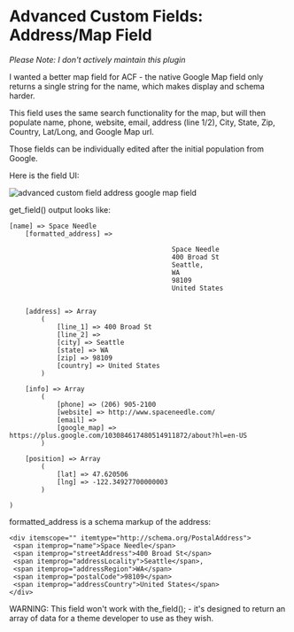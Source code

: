 Advanced Custom Fields: Address/Map Field
=====================

*Please Note: I don't actively maintain this plugin*

I wanted a better map field for ACF - the native Google Map field only returns a single string for the name, which makes display and schema harder.

This field uses the same search functionality for the map, but will then populate name, phone, website, email, address (line 1/2), City, State, Zip, Country, Lat/Long, and Google Map url.

Those fields can be individually edited after the initial population from Google.

Here is the field UI:

![advanced custom field address google map field](http://boom.cgoddard.com/image/2N0r3z2h2320/Screen%20Shot%202014-07-24%20at%202.08.04%20PM.png)


get_field() output looks like:

```
[name] => Space Needle
    [formatted_address] => 

										 Space Needle
										 400 Broad St
										 Seattle,
										 WA
										 98109
										 United States
										

    [address] => Array
        (
            [line_1] => 400 Broad St
            [line_2] => 
            [city] => Seattle
            [state] => WA
            [zip] => 98109
            [country] => United States
        )

    [info] => Array
        (
            [phone] => (206) 905-2100
            [website] => http://www.spaceneedle.com/
            [email] => 
            [google_map] => https://plus.google.com/103084617480514911872/about?hl=en-US
        )

    [position] => Array
        (
            [lat] => 47.620506
            [lng] => -122.34927700000003
        )

)

```

formatted_address is a schema markup of the address:

```
<div itemscope="" itemtype="http://schema.org/PostalAddress">
 <span itemprop="name">Space Needle</span>
 <span itemprop="streetAddress">400 Broad St</span>
 <span itemprop="addressLocality">Seattle</span>,
 <span itemprop="addressRegion">WA</span>
 <span itemprop="postalCode">98109</span>
 <span itemprop="addressCountry">United States</span>
</div>
```

WARNING: This field won't work with the_field(); - it's designed to return an array of data for a theme developer to use as they wish.
